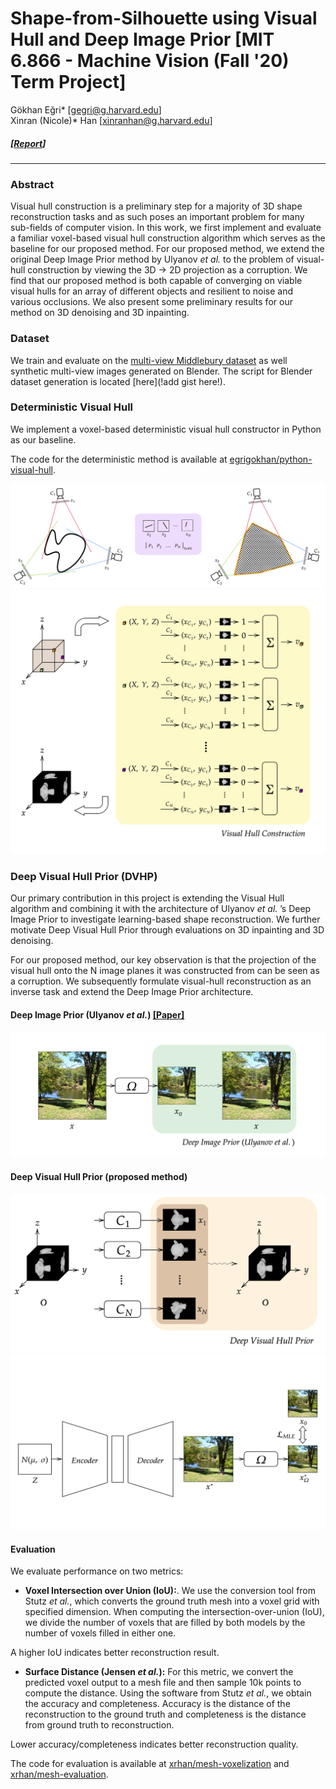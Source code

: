 # Shape-from-Silhouette using Visual Hull and Deep Image Prior [MIT 6.866 - Machine Vision (Fall '20) Term Project]
Gökhan Eğri* [gegri@g.harvard.edu]  
Xinran (Nicole)* Han [xinranhan@g.harvard.edu]

##### [[Report](https://egrigokhan.github.io/data/6_866_Project_Report_VisualHull.pdf "Report")]
------------

### Abstract
Visual hull construction is a preliminary step for a majority of 3D shape reconstruction tasks and as such poses an important problem for many sub-fields of computer vision. In this work, we first implement and evaluate a familiar voxel-based visual hull construction algorithm which serves as the baseline for our proposed method. For our proposed method, we extend the original Deep Image Prior method by Ulyanov *et al.* to the problem of visual-hull construction by viewing the 3D → 2D projection as a corruption. We find that our proposed method is both capable of converging on viable visual hulls for an array of different objects and resilient to noise and various occlusions. We also present some preliminary results for our method on 3D denoising and 3D inpainting.

### Dataset
We train and evaluate on the [multi-view Middlebury dataset](https://vision.middlebury.edu/mview/data/) as well synthetic multi-view images generated on Blender. The script for Blender dataset generation is located [here](!add gist here!).

### Deterministic Visual Hull

We implement a voxel-based deterministic visual hull constructor in Python as our baseline.

The code for the deterministic method is available at [egrigokhan/python-visual-hull](https://github.com/egrigokhan/python-visual-hull).

![alt text](https://github.com/egrigokhan/deep-visual-hull-prior/blob/main/figures/visual_hull_2d_analog_diagram.png)
![alt text](https://github.com/egrigokhan/deep-visual-hull-prior/blob/main/figures/diagram-20201204%20(8)%20(1).png)

### Deep Visual Hull Prior (DVHP)

Our primary contribution in this project is extending the Visual Hull algorithm and combining it with the architecture of Ulyanov *et al.* ’s Deep Image
Prior to investigate learning-based shape reconstruction. We further motivate Deep Visual Hull Prior through evaluations on 3D inpainting and 3D denoising.

For our proposed method, our key observation is that the projection of the visual hull onto the N image planes it was constructed from can be seen as a corruption. We subsequently formulate visual-hull reconstruction as an inverse task and extend the Deep Image Prior architecture.

#### Deep Image Prior (Ulyanov *et al.*) [[Paper]](https://sites.skoltech.ru/app/data/uploads/sites/25/2018/04/deep_image_prior.pdf)
![Deep Image Prior (Ulyanov *et al.*)](https://github.com/egrigokhan/deep-visual-hull-prior/blob/main/figures/diagram-20201205%20(1).png)

#### Deep Visual Hull Prior (proposed method)
![Deep Visual Hull Prior (proposed method)](https://raw.githubusercontent.com/egrigokhan/deep-visual-hull-prior/main/figures/diagram-20201204%20(1).png)
![Deep Visual Hull Prior (architecture)](https://raw.githubusercontent.com/egrigokhan/deep-visual-hull-prior/main/figures/diagram-20201203%20(4)%20(1)%20(1).png)

#### Evaluation

We evaluate performance on two metrics:
- **Voxel Intersection over Union (IoU):**. We use the conversion tool from Stutz *et al.*, which converts the ground truth mesh into a voxel grid with specified dimension. When computing the intersection-over-union (IoU), we divide the number of voxels that are filled by both models by the number of voxels filled in either one.

A higher IoU indicates better reconstruction result.

- **Surface Distance (Jensen *et al.*):** For this metric, we convert the predicted voxel output to a mesh file and then sample 10k points to compute the distance. Using the software from Stutz *et al.*, we obtain the accuracy and completeness.  Accuracy is the distance of the reconstruction to the ground truth and completeness is the distance from ground truth to reconstruction.

Lower accuracy/completeness indicates better reconstruction quality.

The code for evaluation is available at [xrhan/mesh-voxelization](https://github.com/xrhan/mesh-voxelization) and [xrhan/mesh-evaluation](https://github.com/xrhan/mesh-evaluation).

